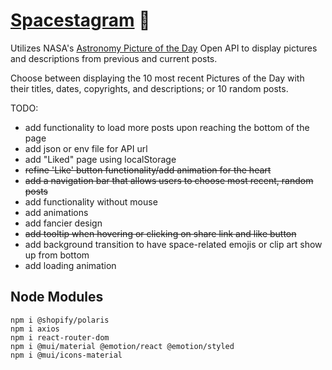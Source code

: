 # [Spacestagram](https://stoic-galileo-b47904.netlify.app/) 🔭
Utilizes NASA's [Astronomy Picture of the Day](https://apod.nasa.gov/apod/astropix.html) Open API to display pictures and descriptions from previous and current posts.

Choose between displaying the 10 most recent Pictures of the Day with their titles, dates, copyrights, and descriptions; or 10 random posts.

TODO:
- add functionality to load more posts upon reaching the bottom of the page
- add json or env file for API url
- add "Liked" page using localStorage
- ~~refine 'Like' button functionality/add animation for the heart~~
- ~~add a navigation bar that allows users to choose most recent, random posts~~
- add functionality without mouse
- add animations
- add fancier design
- ~~add tooltip when hovering or clicking on share link and like button~~
- add background transition to have space-related emojis or clip art show up from bottom
- add loading animation

## Node Modules
```
npm i @shopify/polaris
npm i axios
npm i react-router-dom
npm i @mui/material @emotion/react @emotion/styled
npm i @mui/icons-material
```